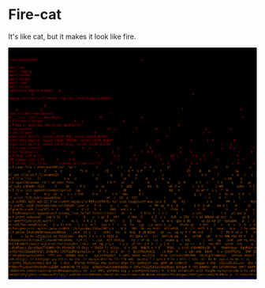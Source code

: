 # Fire-cat

It's like cat, but it makes it look like fire.

![Image of Fire cat running on itself](https://github.com/MerreM/fire-cat/blob/master/fire-cat.png)
